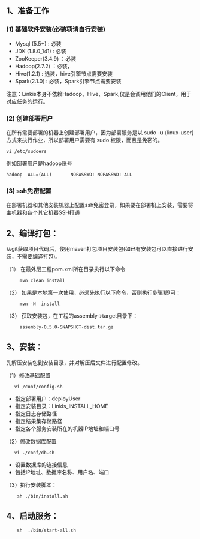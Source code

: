## 1、准备工作

### (1) 基础软件安装(必装项请自行安装)

- Mysql (5.5+) : 必装
- JDK (1.8.0_141) : 必装
- ZooKeeper(3.4.9) ：必装
- Hadoop(2.7.2) ：必装， 
- Hive(1.2.1) : 选装，hive引擎节点需要安装
- Spark(2.1.0) :  必装，Spark引擎节点需要安装

 注意：Linkis本身不依赖Hadoop、Hive、Spark,仅是会调用他们的Client，用于对应任务的运行。

### (2) 创建部署用户

在所有需要部署的机器上创建部署用户，因为部署服务是以 sudo -u {linux-user} 方式来执行作业，所以部署用户需要有 sudo 权限，而且是免密的。

    vi /etc/sudoers

例如部署用户是hadoop账号

    hadoop  ALL=(ALL)       NOPASSWD: NOPASSWD: ALL

### (3) ssh免密配置

在部署机器和其他安装机器上配置ssh免密登录，如果要在部署机上安装，需要将主机器和各个其它机器SSH打通

## 2、编译打包：
   从git获取项目代码后，使用maven打包项目安装包(如已有安装包可以直接进行安装，不需要编译打包)。
   
   （1） 在最外层工程pom.xml所在目录执行以下命令
   
         mvn clean install
   （2） 如果是本地第一次使用，必须先执行以下命令，否则执行步骤1即可：
   
         mvn -N  install
   （3） 获取安装包，在工程的assembly->target目录下：
   
         assembly-0.5.0-SNAPSHOT-dist.tar.gz
          
## 3、安装：
   先解压安装包到安装目录，并对解压后文件进行配置修改。
   
   （1）修改基础配置  
   
       vi /conf/config.sh   
        
   - 指定部署用户：deployUser
   - 指定安装目录：Linkis_INSTALL_HOME
   - 指定日志存储路径
   - 指定结果集存储路径
   - 指定各个服务安装所在的机器IP地址和端口号
        
   （2）修改数据库配置 
   
       vi ./conf/db.sh 
            
   - 设置数据库的连接信息
   - 包括IP地址、数据库名称、用户名、端口

   （3）执行安装脚本：
   
        sh ./bin/install.sh       

## 4、启动服务：
        sh  ./bin/start-all.sh